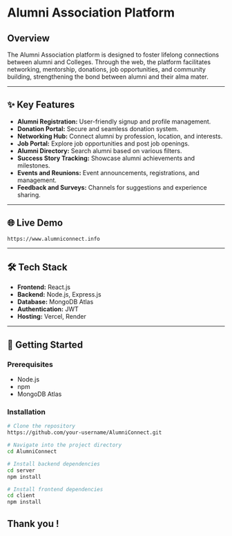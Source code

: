# Alumni Association Platform

## Overview

The Alumni Association platform is designed to foster lifelong connections between alumni and Colleges. Through the web, the platform facilitates networking, mentorship, donations, job opportunities, and community building, strengthening the bond between alumni and their alma mater.

---

## ✨ Key Features

- **Alumni Registration:** User-friendly signup and profile management.
- **Donation Portal:** Secure and seamless donation system.
- **Networking Hub:** Connect alumni by profession, location, and interests.
- **Job Portal:** Explore job opportunities and post job openings.
- **Alumni Directory:** Search alumni based on various filters.
- **Success Story Tracking:** Showcase alumni achievements and milestones.
- **Events and Reunions:** Event announcements, registrations, and management.
- **Feedback and Surveys:** Channels for suggestions and experience sharing.

---

## 🌐 Live Demo
```
https://www.alumniconnect.info
```
---

## 🛠 Tech Stack

- **Frontend:** React.js
- **Backend:** Node.js, Express.js
- **Database:** MongoDB Atlas
- **Authentication:** JWT
- **Hosting:** Vercel, Render

---

## 🚀 Getting Started

### Prerequisites
- Node.js
- npm
- MongoDB Atlas

### Installation

```bash
# Clone the repository
https://github.com/your-username/AlumniConnect.git

# Navigate into the project directory
cd AlumniConnect

# Install backend dependencies
cd server
npm install

# Install frontend dependencies
cd client
npm install
```
## **Thank you !**
